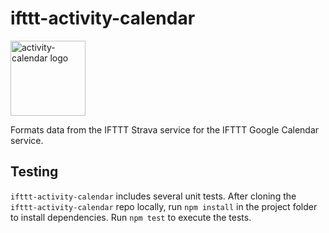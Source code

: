 # ifttt-activity-calendar

<img alt="activity-calendar logo" height="120" width="120" src="https://user-images.githubusercontent.com/3104489/34644712-a601f428-f2f0-11e7-9ce4-ac3fb94804d1.png">

Formats data from the IFTTT Strava service for the IFTTT Google Calendar service.

## Testing

`ifttt-activity-calendar` includes several unit tests. After cloning the `ifttt-activity-calendar` repo locally, run `npm install` in the project folder to install dependencies. Run `npm test` to execute the tests.

